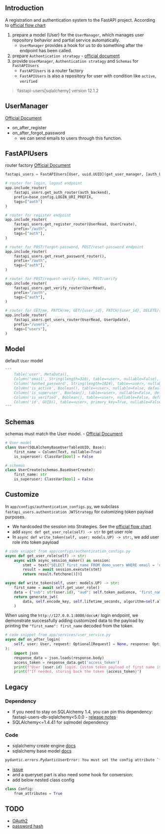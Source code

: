 ## Introduction

A registration and authentication system to the FastAPI project. 
According to [official flow chart](https://fastapi-users.github.io/fastapi-users/12.1/configuration/overview/)
1. prepare a model (User) for the `UserManager`, which manages user repository behavior and partial service automatically.
    - `UserManager` provides a hook for us to do something after the endpoint has been called.
2. prepare `Authentication stratagy` - [official document](https://fastapi-users.github.io/fastapi-users/12.1/configuration/authentication/)
3. provide `UserManager`, `Authentication stratagy` and `Schemas` for `FastAPIUsers`
    - `FastAPIUsers` is a router factory
    - `FastAPIUsers` is also a repository for user with condition like `active`, `verified`

> fastapi-users[sqlalchemy] version 12.1.2

## UserManager

[Official Document](https://fastapi-users.github.io/fastapi-users/12.1/configuration/user-manager/)
- on_after_register
- on_after_forgot_password
    - we can send emails to users through this function.

## FastAPIUsers

router factory [Official Document](https://fastapi-users.github.io/fastapi-users/12.1/usage/routes/)
```python
fastapi_users = FastAPIUsers[User, uuid.UUID](get_user_manager, [auth_backend])

# router for login, logout endpoint
app.include_router(
    fastapi_users.get_auth_router(auth_backend),
    prefix=base_config.LOGIN_URI_PREFIX,
    tags=["auth"]
)

# router for register endpoint
app.include_router(
    fastapi_users.get_register_router(UserRead, UserCreate),
    prefix="/auth",
    tags=["auth"],
)

# router for POST/forgot-password, POST/reset-password endpoint
app.include_router(
    fastapi_users.get_reset_password_router(),
    prefix="/auth",
    tags=["auth"],
)

# router for POST/request-verify-token, POST/verify
app.include_router(
    fastapi_users.get_verify_router(UserRead),
    prefix="/auth",
    tags=["auth"],
)

# router for GET/me, PATCH/me, GET/{user_id}, PATCH/{user_id}, DELETE/{user_id}
app.include_router(
    fastapi_users.get_users_router(UserRead, UserUpdate),
    prefix="/users",
    tags=["users"],
)
```


## Model

default `User` model

```python
"""
    Table('user', MetaData(), 
    Column('email', String(length=320), table=<user>, nullable=False),
    Column('hashed_password', String(length=1024), table=<user>, nullable=False),
    Column('is_active', Boolean(), table=<user>, nullable=False, default=ColumnDefault(True)),
    Column('is_superuser', Boolean(), table=<user>, nullable=False, default=ColumnDefault(False)), 
    Column('is_verified', Boolean(), table=<user>, nullable=False, default=ColumnDefault(False)),
    Column('id', GUID(), table=<user>, primary_key=True, nullable=False, default=ColumnDefault(<function uuid4 at 0x1057a5b40>)), schema=None)
"""
```


## Schemas

schemas must match the User model. - [Official Document](https://fastapi-users.github.io/fastapi-users/12.1/configuration/schemas/)

```python
# User model
class User(SQLAlchemyBaseUserTableUUID, Base):
    first_name = Column(Text, nullable=True)
    is_superuser: ClassVar[bool] = False

# schemas
class UserCreate(schemas.BaseUserCreate):
    first_name: str
    is_superuser: ClassVar[bool] = False

```

## Customize

In `app/configs/authentication_configs.py`, we subclass `fastapi_users.authentication JWTStrategy` for cutomizing token payload purposes.
- We hardcoded the session into Strategies. See the [official flow chart](https://fastapi-users.github.io/fastapi-users/12.1/configuration/overview/)
- add `async def get_user_role(self) -> str` to get user role
- In `async def write_token(self, user: models.UP) -> str:`, we add user role into token payload

```python
# code snippet from app/configs/authentication_configs.py
async def get_user_role(self) -> str:
    async with async_session_maker() as session:
        stmt = text("SELECT first_name FROM demo_users WHERE email = 'user@example.com'")
        result = await session.execute(stmt)
        return result.fetchone()[0]

async def write_token(self, user: models.UP) -> str:
    first_name = await self.get_user_role()
    data = {"sub": str(user.id), "aud": self.token_audience, "first_name": first_name}
    return generate_jwt(
        data, self.encode_key, self.lifetime_seconds, algorithm=self.algorithm
    )

```

When using the `http://127.0.0.1:8000/docs#/` login endpoint, we demonstrate successfully adding customized data to the payload by printing the `"first_name": first_name` decoded from the token.

```python
# code snippet from app/services/user_service.py
async def on_after_login(
    self, user: User, request: Optional[Request] = None, response: Optional[Response] = None,
):
    import json
    response_data = json.loads(response.body)
    access_token = response_data.get('access_token')
    print(f"User {user.id} login. Custom token payload of first name is {parse_jwt(access_token)}")
    print(f"If needed, storing back the token {access_token}")

```

## Legacy

### Dependency

- If you need to stay on SQLAlchemy 1.4, you can pin this dependency: fastapi-users-db-sqlalchemy<5.0.0 - [release notes](https://github.com/fastapi-users/fastapi-users/releases)
- SQLAlchemy<=1.4.41 for sqlmodel dependency

### Code

- sqlalchemy create engine [docs](https://docs.sqlalchemy.org/en/20/orm/extensions/asyncio.html)
- sqlalchemy base model [docs](https://docs.sqlalchemy.org/en/14/orm/declarative_styles.html)

```bash
pydantic.errors.PydanticUserError: You must set the config attribute `from_attributes=True` to use from_orm
```
- [issue](https://github.com/pydantic/pydantic/discussions/5393)
- and a queryset part is also need some hook for conversion:
- add below nested class config 
```python
class Config:
    from_attributes = True
```

## TODO

- [OAuth2](https://fastapi-users.github.io/fastapi-users/12.1/configuration/oauth/)
- [password hash](https://fastapi-users.github.io/fastapi-users/12.1/configuration/password-hash/)
